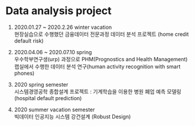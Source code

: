 # Data analysis project

1. 2020.01.27 ~ 2020.2.26 winter vacation  
현장실습으로 수행했던 금융데이터 전문과정 데이터 분석 프로젝트 (home credit default risk)  

2. 2020.04.06 ~ 2020.07.10 spring  
우수학부연구생(urp) 과정으로 PHM(Prognostics and Health Management)랩실에서 수행한 데이터 분석 연구(human activity recognition with smart phones)  

3. 2020 spring semester  
시스템경영공학 종합설계 프로젝트 : 기계학습을 이용한 병원 폐업 예측 모델링(hospital default prediction)  

4. 2020 summer vacation semester  
빅데이터 인공지능 시스템 강건설계 (Robust Design)  
